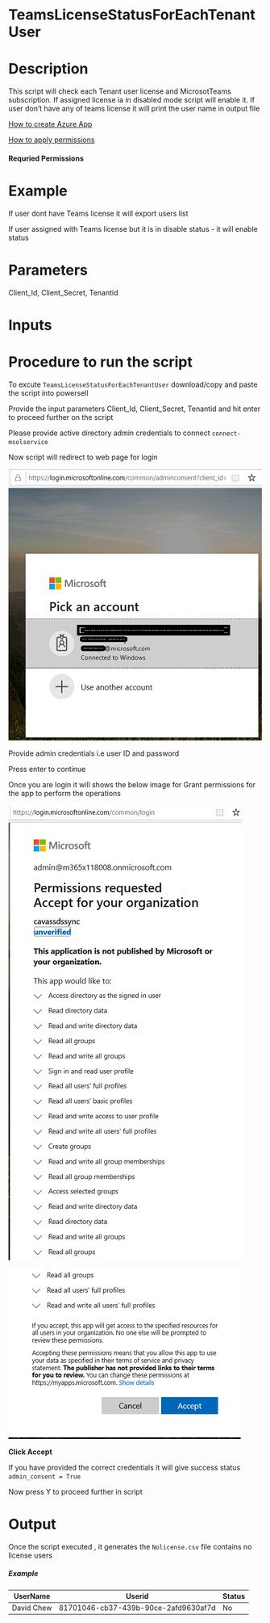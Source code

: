 # TeamsLicenseStatusForEachTenantUser

# Description

This script will check each Tenant user license and MicrosotTeams subscription. If assigned license ia in disabled mode script will enable it. If user don’t have any of teams license it will print the user name in output file

[How to create Azure App](https://docs.microsoft.com/en-us/graph/auth-register-app-v2)

[How to apply permissions](https://docs.microsoft.com/en-us/graph/notifications-integration-app-registration)

#### Requried Permissions

# Example

If user dont have Teams license it will export users list

If user assigned with Teams license but it is in disable status - it will enable status

# Parameters

Client_Id, Client_Secret, Tenantid

# Inputs

# Procedure to run the script
 
   To excute `TeamsLicenseStatusForEachTenantUser` download/copy and paste the script into powersell
        
   Provide the input parameters Client_Id, Client_Secret, Tenantid and hit enter to proceed further on the script
   
   Please provide active directory admin credentials to connect `connect-msolservice` 
        
   Now script will redirect to web page for login
        
   ![Signin](https://github.com/Geetha63/MS-Teams-Scripts/blob/master/Images/Siginin.png)
        
   Provide admin credentials i.e user ID and password 
        
   Press enter to continue
   
   Once you are login it will shows the below image for Grant permissions for the app to perform the operations

  ![GrantPermission](https://github.com/Geetha63/MS-Teams-Scripts/blob/master/Images/GrantPermissions.png)	
 
  ![GrantPermission](https://github.com/Geetha63/MS-Teams-Scripts/blob/master/Images/GrantPermissions2.png)
 
 **Click Accept**

 If you have provided the correct credentials it will give success status `admin_consent = True`
 
 Now press Y to proceed further in script

# Output

 Once the script executed , it generates the `Nolicense.csv` file contains no license users

##### Example

|UserName  | Userid  | Status |
|----------|---------|--------|
|David Chew|81701046-cb37-439b-90ce-2afd9630af7d|No|
